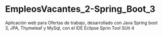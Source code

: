 # EmpleosVacantes_2-Spring_Boot_3
 Aplicación web para Ofertas de trabajo, desarrollado con Java Spring boot 3, JPA, Thymeleaf y MySql, con el IDE Eclipse Sprin Tool SUit 4
